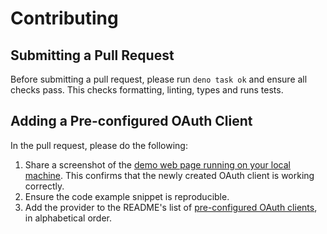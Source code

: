 # Contributing

## Submitting a Pull Request

Before submitting a pull request, please run `deno task ok` and ensure all
checks pass. This checks formatting, linting, types and runs tests.

## Adding a Pre-configured OAuth Client

In the pull request, please do the following:

1. Share a screenshot of the
   [demo web page running on your local machine](README.md#running-the-demo).
   This confirms that the newly created OAuth client is working correctly.
1. Ensure the code example snippet is reproducible.
1. Add the provider to the README's list of
   [pre-configured OAuth clients](README.md#pre-defined-oauth-configurations),
   in alphabetical order.
